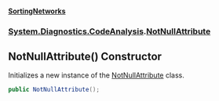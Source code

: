 #### [SortingNetworks](./index.md 'index')
### [System.Diagnostics.CodeAnalysis](./System-Diagnostics-CodeAnalysis.md 'System.Diagnostics.CodeAnalysis').[NotNullAttribute](./System-Diagnostics-CodeAnalysis-NotNullAttribute.md 'System.Diagnostics.CodeAnalysis.NotNullAttribute')
## NotNullAttribute() Constructor
Initializes a new instance of the [NotNullAttribute](./System-Diagnostics-CodeAnalysis-NotNullAttribute.md 'System.Diagnostics.CodeAnalysis.NotNullAttribute') class.  
```csharp
public NotNullAttribute();
```
